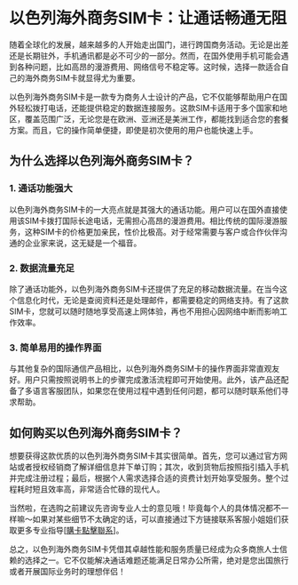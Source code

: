 # 以色列海外商务SIM卡：让通话畅通无阻

随着全球化的发展，越来越多的人开始走出国门，进行跨国商务活动。无论是出差还是长期驻外，手机通讯都是必不可少的一部分。然而，在国外使用手机可能会遇到各种问题，比如高昂的漫游费用、网络信号不稳定等。这时候，选择一款适合自己的海外商务SIM卡就显得尤为重要。

以色列海外商务SIM卡是一款专为商务人士设计的产品，它不仅能够帮助用户在国外轻松拨打电话，还能提供稳定的数据连接服务。这款SIM卡适用于多个国家和地区，覆盖范围广泛，无论您是在欧洲、亚洲还是美洲工作，都能找到适合您的套餐方案。而且，它的操作简单便捷，即使是初次使用的用户也能快速上手。

## 为什么选择以色列海外商务SIM卡？

### 1. 通话功能强大

以色列海外商务SIM卡的一大亮点就是其强大的通话功能。用户可以在国外直接使用该SIM卡拨打国际长途电话，无需担心高昂的漫游费用。相比传统的国际漫游服务，这种SIM卡的价格更加亲民，性价比极高。对于经常需要与客户或合作伙伴沟通的企业家来说，这无疑是一个福音。

### 2. 数据流量充足

除了通话功能外，以色列海外商务SIM卡还提供了充足的移动数据流量。在当今这个信息化时代，无论是查阅资料还是处理邮件，都需要稳定的网络支持。有了这款SIM卡，您就可以随时随地享受高速上网体验，再也不用担心因网络中断而影响工作效率。

### 3. 简单易用的操作界面

与其他复杂的国际通信产品相比，以色列海外商务SIM卡的操作界面非常直观友好。用户只需按照说明书上的步骤完成激活流程即可开始使用。此外，该产品还配备了多语言客服团队，如果您在使用过程中遇到任何问题，都可以随时联系他们寻求帮助。

## 如何购买以色列海外商务SIM卡？

想要获得这款优质的以色列海外商务SIM卡其实很简单。首先，您可以通过官方网站或者授权经销商了解详细信息并下单订购；其次，收到货物后按照指引插入手机并完成注册过程；最后，根据个人需求选择合适的资费计划开始享受服务。整个过程耗时短且效率高，非常适合忙碌的现代人。

当然啦，在选购之前建议先咨询专业人士的意见哦！毕竟每个人的具体情况都不一样嘛～如果对某些细节不太确定的话，可以直接通过下方链接联系客服小姐姐们获取更多专业指导[[購卡點擊聯系](https://t.me/s/esim1088)]。

总之，以色列海外商务SIM卡凭借其卓越性能和服务质量已经成为众多商旅人士信赖的选择之一。它不仅能解决通话难题还能满足日常办公所需，绝对是您出国旅行或者开展国际业务时的理想伴侣！